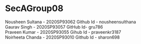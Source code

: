 # SecAGroup08

Nousheen Sultana - 2020SP93062 Github Id - nousheensulthana\
Gaurav Singh - 2020SP93057 GitHub Id- gru786\
Praveen Kumar - 2020SP93055 Gihub Id - praveenkr3187\
Noirheeta Chanda - 2020SP93010 Github Id - sharon698
